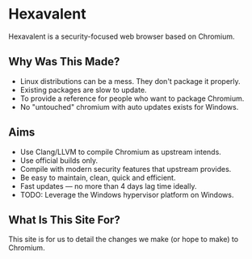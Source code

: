# Hexavalent

Hexavalent is a security-focused web browser based on Chromium.

## Why Was This Made?

*   Linux distributions can be a mess. They don't package it properly.
*   Existing packages are slow to update.
*   To provide a reference for people who want to package Chromium.
*   No "untouched" chromium with auto updates exists for Windows.

## Aims

*   Use Clang/LLVM to compile Chromium as upstream intends.
*   Use official builds only.
*   Compile with modern security features that upstream provides.
*   Be easy to maintain, clean, quick and efficient.
*   Fast updates — no more than 4 days lag time ideally.
*   TODO: Leverage the Windows hypervisor platform on Windows.

## What Is This Site For?

This site is for us to detail the changes we make (or hope to make) to
Chromium.
